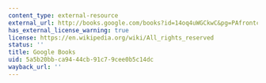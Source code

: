 ```yaml
---
content_type: external-resource
external_url: http://books.google.com/books?id=14oq4uWGCkwC&pg=PAfrontcover
has_external_license_warning: true
license: https://en.wikipedia.org/wiki/All_rights_reserved
status: ''
title: Google Books
uid: 5a5b20bb-ca94-44cb-91c7-9cee0b5c14dc
wayback_url: ''
---
```

